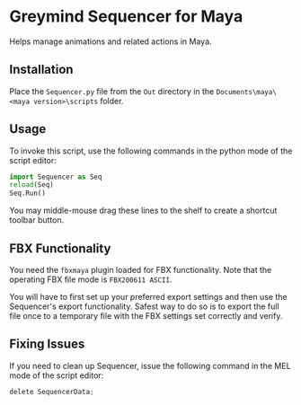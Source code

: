 # Greymind Sequencer for Maya
Helps manage animations and related actions in Maya.

## Installation
Place the `Sequencer.py` file from the `Out` directory in the `Documents\maya\<maya version>\scripts` folder.

## Usage
To invoke this script, use the following commands in the python mode of the script editor:

```python
import Sequencer as Seq
reload(Seq)
Seq.Run()
```

You may middle-mouse drag these lines to the shelf to create a shortcut toolbar button.

## FBX Functionality
You need the `fbxmaya` plugin loaded for FBX functionality.
Note that the operating FBX file mode is `FBX200611 ASCII`.

You will have to first set up your preferred export settings and then use the Sequencer's
export functionality. Safest way to do so is to export the full file once to a temporary
file with the FBX settings set correctly and verify.

## Fixing Issues
If you need to clean up Sequencer, issue the following command in the MEL mode of the script editor:

```python 
delete SequencerData;
```